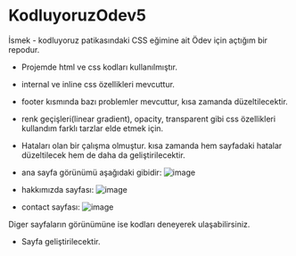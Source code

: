 # KodluyoruzOdev5
İsmek - kodluyoruz patikasındaki CSS eğimine ait Ödev için açtığım bir repodur.
- Projemde html ve css kodları kullanılmıştır.
- internal ve inline css özellikleri mevcuttur.
- footer kısmında bazı problemler mevcuttur, kısa zamanda düzeltilecektir.
- renk geçişleri(linear gradient), opacity, transparent gibi css özellikleri kullandım farklı tarzlar elde etmek için.
- Hataları olan bir çalışma olmuştur. kısa zamanda hem sayfadaki hatalar düzeltilecek hem de daha da geliştirilecektir.
- ana sayfa görünümü aşağıdaki gibidir:
![image](https://user-images.githubusercontent.com/68962573/136670427-e00ffa81-e6be-4e94-9bcc-748e99214da4.png)

- hakkımızda sayfası:
![image](https://user-images.githubusercontent.com/68962573/136670507-1cfd9717-f863-4936-95a1-2f42d6184d8a.png)


- contact sayfası:
![image](https://user-images.githubusercontent.com/68962573/136670524-9ac037fb-a6c6-4e97-8237-ff51495edf3b.png)


Diger sayfaların görünümüne ise kodları deneyerek ulaşabilirsiniz.
- Sayfa geliştirilecektir.
